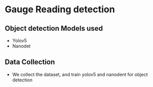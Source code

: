 # Gauge Reading detection 

## Object detection Models used

- Yolov5
- Nanodet

## Data Collection 

- We collect the dataset, and train yolov5 and nanodent for object detection